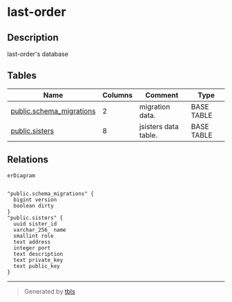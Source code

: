 # last-order

## Description

last-order's database

## Tables

| Name                                                    | Columns | Comment              | Type       |
| ------------------------------------------------------- | ------- | -------------------- | ---------- |
| [public.schema_migrations](public.schema_migrations.md) | 2       | migration data.      | BASE TABLE |
| [public.sisters](public.sisters.md)                     | 8       | jsisters data table. | BASE TABLE |

## Relations

```mermaid
erDiagram


"public.schema_migrations" {
  bigint version
  boolean dirty
}
"public.sisters" {
  uuid sister_id
  varchar_256_ name
  smallint role
  text address
  integer port
  text description
  text private_key
  text public_key
}
```

---

> Generated by [tbls](https://github.com/k1LoW/tbls)
